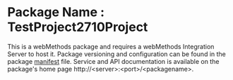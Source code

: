 # Package Name : TestProject2710Project
This is a webMethods package and requires a webMethods Integration Server to host it. Package versioning and configuration can be found in the package [manifest](./TestProject2710Project/manifest.v3) file. Service and API documentation is available on the package's home page http://&lt;server&gt;:&lt;port&gt;/&lt;packagename>.